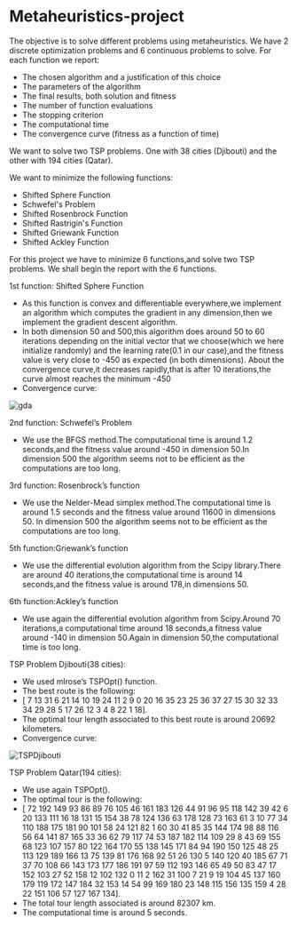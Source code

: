 # Metaheuristics-project

The objective is to solve different problems using metaheuristics. We have
2 discrete optimization problems and 6 continuous problems to solve.
For each function we report:
- The chosen algorithm and a justification of this choice
- The parameters of the algorithm
- The final results, both solution and fitness
- The number of function evaluations
- The stopping criterion
- The computational time
- The convergence curve (fitness as a function of time)

We want to solve two TSP problems.
One with 38 cities (Djibouti) and the other with 194 cities (Qatar).

We want to minimize the following functions:
- Shifted Sphere Function
- Schwefel's Problem
- Shifted Rosenbrock Function
- Shifted Rastrigin's Function
- Shifted Griewank Function
- Shifted Ackley Function


For this project we have to minimize 6 functions,and solve two TSP problems.
We shall begin the report with the 6 functions.

1st function: Shifted Sphere Function
 - As this function is convex and differentiable everywhere,we implement an algorithm which computes the gradient in any dimension,then we implement the gradient descent algorithm.
 - In both dimension 50 and 500,this algorithm does around 50 to 60 iterations depending on the initial vector that we choose(which we here initialize randomly) and the learning rate(0.1 in our case),and the fitness value is very close to -450 as expected (in both dimensions).
About the convergence curve,it decreases rapidly,that is after 10 iterations,the curve almost reaches the minimum -450
 - Convergence curve:

![gda](https://user-images.githubusercontent.com/58103877/84086815-071c7100-a9e9-11ea-8d8f-1217b9a956c4.png)


2nd function: Schwefel’s Problem
 - We use the BFGS method.The computational time is around 1.2 seconds,and the fitness value around -450 in dimension 50.In dimension 500 the algorithm seems not to be efficient as the computations are too long.

3rd function: Rosenbrock’s function
 - We use the Nelder-Mead simplex method.The computational time is around 1.5 seconds and the fitness value around 11600 in dimensions 50. In dimension 500 the algorithm seems not to be efficient as the computations are too long.

5th function:Griewank’s function
 - We use the differential evolution algorithm from the Scipy library.There are around 40 iterations,the computational time is around 14 seconds,and the fitness value is around 178,in dimensions 50.


6th function:Ackley’s function
 - We use again the differential evolution algorithm from Scipy.Around 70 iterations,a computational time around 18 seconds,a fitness value around -140 in dimension 50.Again in dimension 50,the computational time is too long.


TSP Problem Djibouti(38 cities):
 - We used mlrose’s TSPOpt() function.
 - The best route is the following:
 - [ 7 13 31 6 21 14 10 19 24 11 2 9 0 20 16 35 23 25 36 37 27 15 30 32
     33 34 29 28 5 17 26 12 3 4 8 22 1 18].
 - The optimal tour length associated to this best route is around 20692 kilometers.
 - Convergence curve:
 
 ![TSPDjibouti](https://user-images.githubusercontent.com/58103877/84087397-4f885e80-a9ea-11ea-9b95-59531da41f22.png)
 
 
 TSP Problem Qatar(194 cities):
 - We use again TSPOpt().
 - The optimal tour is the following:
- [ 72 192 149 93 86 89 76 105 46 161 183 126 44 91 96 95 118 142
39 42 6 20 133 111 16 18 131 15 154 38 78 124 136 63 178 128
73 163 61 3 10 77 34 110 188 175 181 90 101 58 24 121 82 1
60 30 41 85 35 144 174 98 88 116 56 64 141 87 165 33 36 62
79 117 74 53 187 182 114 109 29 8 43 69 155 68 123 107 157 80
122 164 170 55 138 145 171 84 94 190 150 125 48 25 113 129 189 166
13 75 139 81 176 168 92 51 26 130 5 140 120 40 185 67 71 37
70 108 66 143 173 177 186 191 97 59 112 193 146 65 49 50 83 47
17 152 103 27 52 158 12 102 132 0 11 2 162 31 100 7 21 9
19 104 45 137 160 179 119 172 147 184 32 153 14 54 99 169 180 23
148 115 156 135 159 4 28 22 151 106 57 127 167 134].
 - The total tour length associated is around 82307 km.
 - The computational time is around 5 seconds.



